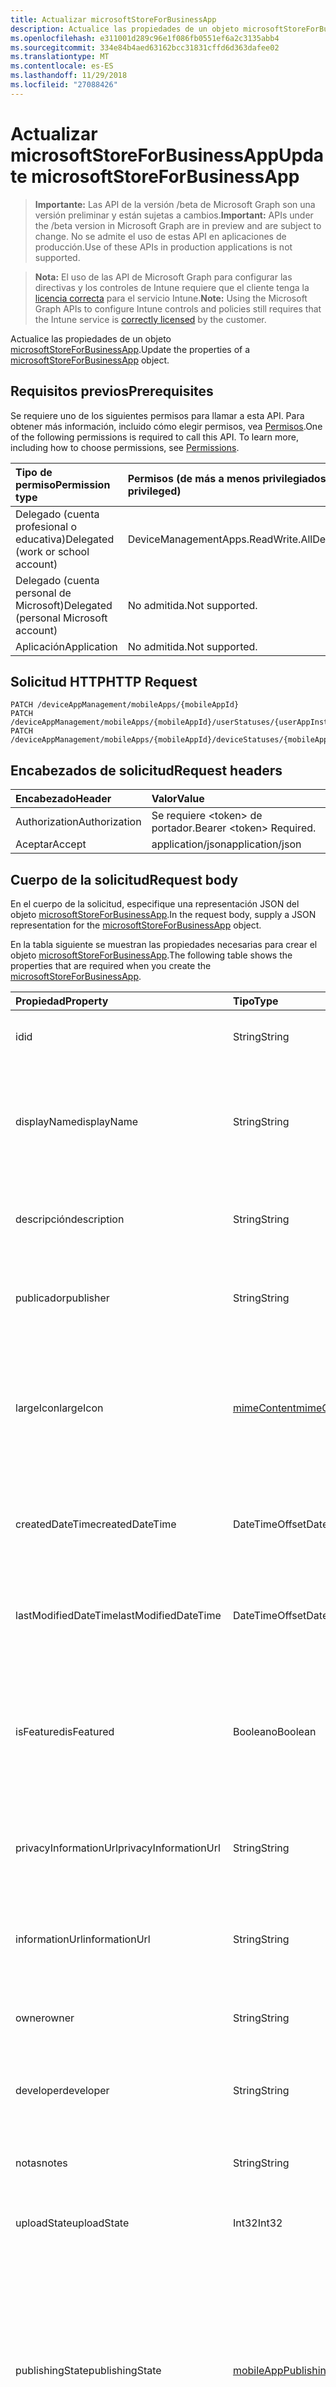```yaml
---
title: Actualizar microsoftStoreForBusinessApp
description: Actualice las propiedades de un objeto microsoftStoreForBusinessApp.
ms.openlocfilehash: e311001d289c96e1f086fb0551ef6a2c3135abb4
ms.sourcegitcommit: 334e84b4aed63162bcc31831cffd6d363dafee02
ms.translationtype: MT
ms.contentlocale: es-ES
ms.lasthandoff: 11/29/2018
ms.locfileid: "27088426"
---
```

# <a name="update-microsoftstoreforbusinessapp"></a><span data-ttu-id="63a1f-103">Actualizar microsoftStoreForBusinessApp</span><span class="sxs-lookup"><span data-stu-id="63a1f-103">Update microsoftStoreForBusinessApp</span></span>

> <span data-ttu-id="63a1f-104">**Importante:** Las API de la versión /beta de Microsoft Graph son una versión preliminar y están sujetas a cambios.</span><span class="sxs-lookup"><span data-stu-id="63a1f-104">**Important:** APIs under the /beta version in Microsoft Graph are in preview and are subject to change.</span></span> <span data-ttu-id="63a1f-105">No se admite el uso de estas API en aplicaciones de producción.</span><span class="sxs-lookup"><span data-stu-id="63a1f-105">Use of these APIs in production applications is not supported.</span></span>

> <span data-ttu-id="63a1f-106">**Nota:** El uso de las API de Microsoft Graph para configurar las directivas y los controles de Intune requiere que el cliente tenga la [licencia correcta](https://go.microsoft.com/fwlink/?linkid=839381) para el servicio Intune.</span><span class="sxs-lookup"><span data-stu-id="63a1f-106">**Note:** Using the Microsoft Graph APIs to configure Intune controls and policies still requires that the Intune service is [correctly licensed](https://go.microsoft.com/fwlink/?linkid=839381) by the customer.</span></span>

<span data-ttu-id="63a1f-107">Actualice las propiedades de un objeto [microsoftStoreForBusinessApp](../resources/intune-apps-microsoftstoreforbusinessapp.md).</span><span class="sxs-lookup"><span data-stu-id="63a1f-107">Update the properties of a [microsoftStoreForBusinessApp](../resources/intune-apps-microsoftstoreforbusinessapp.md) object.</span></span>
## <a name="prerequisites"></a><span data-ttu-id="63a1f-108">Requisitos previos</span><span class="sxs-lookup"><span data-stu-id="63a1f-108">Prerequisites</span></span>
<span data-ttu-id="63a1f-p102">Se requiere uno de los siguientes permisos para llamar a esta API. Para obtener más información, incluido cómo elegir permisos, vea [Permisos](/graph/permissions-reference).</span><span class="sxs-lookup"><span data-stu-id="63a1f-p102">One of the following permissions is required to call this API. To learn more, including how to choose permissions, see [Permissions](/graph/permissions-reference).</span></span>

|<span data-ttu-id="63a1f-111">Tipo de permiso</span><span class="sxs-lookup"><span data-stu-id="63a1f-111">Permission type</span></span>|<span data-ttu-id="63a1f-112">Permisos (de más a menos privilegiados)</span><span class="sxs-lookup"><span data-stu-id="63a1f-112">Permissions (from most to least privileged)</span></span>|
|:---|:---|
|<span data-ttu-id="63a1f-113">Delegado (cuenta profesional o educativa)</span><span class="sxs-lookup"><span data-stu-id="63a1f-113">Delegated (work or school account)</span></span>|<span data-ttu-id="63a1f-114">DeviceManagementApps.ReadWrite.All</span><span class="sxs-lookup"><span data-stu-id="63a1f-114">DeviceManagementApps.ReadWrite.All</span></span>|
|<span data-ttu-id="63a1f-115">Delegado (cuenta personal de Microsoft)</span><span class="sxs-lookup"><span data-stu-id="63a1f-115">Delegated (personal Microsoft account)</span></span>|<span data-ttu-id="63a1f-116">No admitida.</span><span class="sxs-lookup"><span data-stu-id="63a1f-116">Not supported.</span></span>|
|<span data-ttu-id="63a1f-117">Aplicación</span><span class="sxs-lookup"><span data-stu-id="63a1f-117">Application</span></span>|<span data-ttu-id="63a1f-118">No admitida.</span><span class="sxs-lookup"><span data-stu-id="63a1f-118">Not supported.</span></span>|

## <a name="http-request"></a><span data-ttu-id="63a1f-119">Solicitud HTTP</span><span class="sxs-lookup"><span data-stu-id="63a1f-119">HTTP Request</span></span>
<!-- {
  "blockType": "ignored"
}
-->
``` http
PATCH /deviceAppManagement/mobileApps/{mobileAppId}
PATCH /deviceAppManagement/mobileApps/{mobileAppId}/userStatuses/{userAppInstallStatusId}/app
PATCH /deviceAppManagement/mobileApps/{mobileAppId}/deviceStatuses/{mobileAppInstallStatusId}/app
```

## <a name="request-headers"></a><span data-ttu-id="63a1f-120">Encabezados de solicitud</span><span class="sxs-lookup"><span data-stu-id="63a1f-120">Request headers</span></span>
|<span data-ttu-id="63a1f-121">Encabezado</span><span class="sxs-lookup"><span data-stu-id="63a1f-121">Header</span></span>|<span data-ttu-id="63a1f-122">Valor</span><span class="sxs-lookup"><span data-stu-id="63a1f-122">Value</span></span>|
|:---|:---|
|<span data-ttu-id="63a1f-123">Authorization</span><span class="sxs-lookup"><span data-stu-id="63a1f-123">Authorization</span></span>|<span data-ttu-id="63a1f-124">Se requiere &lt;token&gt; de portador.</span><span class="sxs-lookup"><span data-stu-id="63a1f-124">Bearer &lt;token&gt; Required.</span></span>|
|<span data-ttu-id="63a1f-125">Aceptar</span><span class="sxs-lookup"><span data-stu-id="63a1f-125">Accept</span></span>|<span data-ttu-id="63a1f-126">application/json</span><span class="sxs-lookup"><span data-stu-id="63a1f-126">application/json</span></span>|

## <a name="request-body"></a><span data-ttu-id="63a1f-127">Cuerpo de la solicitud</span><span class="sxs-lookup"><span data-stu-id="63a1f-127">Request body</span></span>
<span data-ttu-id="63a1f-128">En el cuerpo de la solicitud, especifique una representación JSON del objeto [microsoftStoreForBusinessApp](../resources/intune-apps-microsoftstoreforbusinessapp.md).</span><span class="sxs-lookup"><span data-stu-id="63a1f-128">In the request body, supply a JSON representation for the [microsoftStoreForBusinessApp](../resources/intune-apps-microsoftstoreforbusinessapp.md) object.</span></span>

<span data-ttu-id="63a1f-129">En la tabla siguiente se muestran las propiedades necesarias para crear el objeto [microsoftStoreForBusinessApp](../resources/intune-apps-microsoftstoreforbusinessapp.md).</span><span class="sxs-lookup"><span data-stu-id="63a1f-129">The following table shows the properties that are required when you create the [microsoftStoreForBusinessApp](../resources/intune-apps-microsoftstoreforbusinessapp.md).</span></span>

|<span data-ttu-id="63a1f-130">Propiedad</span><span class="sxs-lookup"><span data-stu-id="63a1f-130">Property</span></span>|<span data-ttu-id="63a1f-131">Tipo</span><span class="sxs-lookup"><span data-stu-id="63a1f-131">Type</span></span>|<span data-ttu-id="63a1f-132">Descripción</span><span class="sxs-lookup"><span data-stu-id="63a1f-132">Description</span></span>|
|:---|:---|:---|
|<span data-ttu-id="63a1f-133">id</span><span class="sxs-lookup"><span data-stu-id="63a1f-133">id</span></span>|<span data-ttu-id="63a1f-134">String</span><span class="sxs-lookup"><span data-stu-id="63a1f-134">String</span></span>|<span data-ttu-id="63a1f-135">Clave de la entidad.</span><span class="sxs-lookup"><span data-stu-id="63a1f-135">Key of the entity.</span></span> <span data-ttu-id="63a1f-136">Heredado de [mobileApp](../resources/intune-apps-mobileapp.md).</span><span class="sxs-lookup"><span data-stu-id="63a1f-136">Inherited from [mobileApp](../resources/intune-apps-mobileapp.md)</span></span>|
|<span data-ttu-id="63a1f-137">displayName</span><span class="sxs-lookup"><span data-stu-id="63a1f-137">displayName</span></span>|<span data-ttu-id="63a1f-138">String</span><span class="sxs-lookup"><span data-stu-id="63a1f-138">String</span></span>|<span data-ttu-id="63a1f-139">Título de la aplicación importado o proporcionado por el administrador.</span><span class="sxs-lookup"><span data-stu-id="63a1f-139">The admin provided or imported title of the app.</span></span> <span data-ttu-id="63a1f-140">Heredado de [mobileApp](../resources/intune-apps-mobileapp.md).</span><span class="sxs-lookup"><span data-stu-id="63a1f-140">Inherited from [mobileApp](../resources/intune-apps-mobileapp.md)</span></span>|
|<span data-ttu-id="63a1f-141">descripción</span><span class="sxs-lookup"><span data-stu-id="63a1f-141">description</span></span>|<span data-ttu-id="63a1f-142">String</span><span class="sxs-lookup"><span data-stu-id="63a1f-142">String</span></span>|<span data-ttu-id="63a1f-143">Descripción de la aplicación.</span><span class="sxs-lookup"><span data-stu-id="63a1f-143">The description of the app.</span></span> <span data-ttu-id="63a1f-144">Heredado de [mobileApp](../resources/intune-apps-mobileapp.md).</span><span class="sxs-lookup"><span data-stu-id="63a1f-144">Inherited from [mobileApp](../resources/intune-apps-mobileapp.md)</span></span>|
|<span data-ttu-id="63a1f-145">publicador</span><span class="sxs-lookup"><span data-stu-id="63a1f-145">publisher</span></span>|<span data-ttu-id="63a1f-146">String</span><span class="sxs-lookup"><span data-stu-id="63a1f-146">String</span></span>|<span data-ttu-id="63a1f-147">Publicador de la aplicación.</span><span class="sxs-lookup"><span data-stu-id="63a1f-147">The publisher of the app.</span></span> <span data-ttu-id="63a1f-148">Heredado de [mobileApp](../resources/intune-apps-mobileapp.md).</span><span class="sxs-lookup"><span data-stu-id="63a1f-148">Inherited from [mobileApp](../resources/intune-apps-mobileapp.md)</span></span>|
|<span data-ttu-id="63a1f-149">largeIcon</span><span class="sxs-lookup"><span data-stu-id="63a1f-149">largeIcon</span></span>|[<span data-ttu-id="63a1f-150">mimeContent</span><span class="sxs-lookup"><span data-stu-id="63a1f-150">mimeContent</span></span>](../resources/intune-shared-mimecontent.md)|<span data-ttu-id="63a1f-151">Icono grande que se mostrará en los detalles de la aplicación y se usa para cargar el icono.</span><span class="sxs-lookup"><span data-stu-id="63a1f-151">The large icon, to be displayed in the app details and used for upload of the icon.</span></span> <span data-ttu-id="63a1f-152">Heredado de [mobileApp](../resources/intune-apps-mobileapp.md).</span><span class="sxs-lookup"><span data-stu-id="63a1f-152">Inherited from [mobileApp](../resources/intune-apps-mobileapp.md)</span></span>|
|<span data-ttu-id="63a1f-153">createdDateTime</span><span class="sxs-lookup"><span data-stu-id="63a1f-153">createdDateTime</span></span>|<span data-ttu-id="63a1f-154">DateTimeOffset</span><span class="sxs-lookup"><span data-stu-id="63a1f-154">DateTimeOffset</span></span>|<span data-ttu-id="63a1f-155">Fecha y hora de creación de la aplicación.</span><span class="sxs-lookup"><span data-stu-id="63a1f-155">The date and time the app was created.</span></span> <span data-ttu-id="63a1f-156">Heredado de [mobileApp](../resources/intune-apps-mobileapp.md).</span><span class="sxs-lookup"><span data-stu-id="63a1f-156">Inherited from [mobileApp](../resources/intune-apps-mobileapp.md)</span></span>|
|<span data-ttu-id="63a1f-157">lastModifiedDateTime</span><span class="sxs-lookup"><span data-stu-id="63a1f-157">lastModifiedDateTime</span></span>|<span data-ttu-id="63a1f-158">DateTimeOffset</span><span class="sxs-lookup"><span data-stu-id="63a1f-158">DateTimeOffset</span></span>|<span data-ttu-id="63a1f-159">Fecha y hora de la última modificación de la aplicación.</span><span class="sxs-lookup"><span data-stu-id="63a1f-159">The date and time the app was last modified.</span></span> <span data-ttu-id="63a1f-160">Heredado de [mobileApp](../resources/intune-apps-mobileapp.md).</span><span class="sxs-lookup"><span data-stu-id="63a1f-160">Inherited from [mobileApp](../resources/intune-apps-mobileapp.md)</span></span>|
|<span data-ttu-id="63a1f-161">isFeatured</span><span class="sxs-lookup"><span data-stu-id="63a1f-161">isFeatured</span></span>|<span data-ttu-id="63a1f-162">Booleano</span><span class="sxs-lookup"><span data-stu-id="63a1f-162">Boolean</span></span>|<span data-ttu-id="63a1f-163">Valor que indica si el administrador ha marcado la aplicación como destacada. Heredado de [mobileApp](../resources/intune-apps-mobileapp.md).</span><span class="sxs-lookup"><span data-stu-id="63a1f-163">The value indicating whether the app is marked as featured by the admin. Inherited from [mobileApp](../resources/intune-apps-mobileapp.md)</span></span>|
|<span data-ttu-id="63a1f-164">privacyInformationUrl</span><span class="sxs-lookup"><span data-stu-id="63a1f-164">privacyInformationUrl</span></span>|<span data-ttu-id="63a1f-165">String</span><span class="sxs-lookup"><span data-stu-id="63a1f-165">String</span></span>|<span data-ttu-id="63a1f-166">La dirección URL de la declaración de privacidad.</span><span class="sxs-lookup"><span data-stu-id="63a1f-166">The privacy statement Url.</span></span> <span data-ttu-id="63a1f-167">Heredado de [mobileApp](../resources/intune-apps-mobileapp.md).</span><span class="sxs-lookup"><span data-stu-id="63a1f-167">Inherited from [mobileApp](../resources/intune-apps-mobileapp.md)</span></span>|
|<span data-ttu-id="63a1f-168">informationUrl</span><span class="sxs-lookup"><span data-stu-id="63a1f-168">informationUrl</span></span>|<span data-ttu-id="63a1f-169">String</span><span class="sxs-lookup"><span data-stu-id="63a1f-169">String</span></span>|<span data-ttu-id="63a1f-170">La dirección URL para obtener más información.</span><span class="sxs-lookup"><span data-stu-id="63a1f-170">The more information Url.</span></span> <span data-ttu-id="63a1f-171">Heredado de [mobileApp](../resources/intune-apps-mobileapp.md).</span><span class="sxs-lookup"><span data-stu-id="63a1f-171">Inherited from [mobileApp](../resources/intune-apps-mobileapp.md)</span></span>|
|<span data-ttu-id="63a1f-172">owner</span><span class="sxs-lookup"><span data-stu-id="63a1f-172">owner</span></span>|<span data-ttu-id="63a1f-173">String</span><span class="sxs-lookup"><span data-stu-id="63a1f-173">String</span></span>|<span data-ttu-id="63a1f-174">Propietario de la aplicación.</span><span class="sxs-lookup"><span data-stu-id="63a1f-174">The owner of the app.</span></span> <span data-ttu-id="63a1f-175">Heredado de [mobileApp](../resources/intune-apps-mobileapp.md).</span><span class="sxs-lookup"><span data-stu-id="63a1f-175">Inherited from [mobileApp](../resources/intune-apps-mobileapp.md)</span></span>|
|<span data-ttu-id="63a1f-176">developer</span><span class="sxs-lookup"><span data-stu-id="63a1f-176">developer</span></span>|<span data-ttu-id="63a1f-177">String</span><span class="sxs-lookup"><span data-stu-id="63a1f-177">String</span></span>|<span data-ttu-id="63a1f-178">Desarrollador de la aplicación.</span><span class="sxs-lookup"><span data-stu-id="63a1f-178">The developer of the app.</span></span> <span data-ttu-id="63a1f-179">Heredado de [mobileApp](../resources/intune-apps-mobileapp.md).</span><span class="sxs-lookup"><span data-stu-id="63a1f-179">Inherited from [mobileApp](../resources/intune-apps-mobileapp.md)</span></span>|
|<span data-ttu-id="63a1f-180">notas</span><span class="sxs-lookup"><span data-stu-id="63a1f-180">notes</span></span>|<span data-ttu-id="63a1f-181">String</span><span class="sxs-lookup"><span data-stu-id="63a1f-181">String</span></span>|<span data-ttu-id="63a1f-182">Notas de la aplicación.</span><span class="sxs-lookup"><span data-stu-id="63a1f-182">Notes for the app.</span></span> <span data-ttu-id="63a1f-183">Heredado de [mobileApp](../resources/intune-apps-mobileapp.md).</span><span class="sxs-lookup"><span data-stu-id="63a1f-183">Inherited from [mobileApp](../resources/intune-apps-mobileapp.md)</span></span>|
|<span data-ttu-id="63a1f-184">uploadState</span><span class="sxs-lookup"><span data-stu-id="63a1f-184">uploadState</span></span>|<span data-ttu-id="63a1f-185">Int32</span><span class="sxs-lookup"><span data-stu-id="63a1f-185">Int32</span></span>|<span data-ttu-id="63a1f-186">El estado de carga.</span><span class="sxs-lookup"><span data-stu-id="63a1f-186">The upload state.</span></span> <span data-ttu-id="63a1f-187">Heredado de [mobileApp](../resources/intune-apps-mobileapp.md).</span><span class="sxs-lookup"><span data-stu-id="63a1f-187">Inherited from [mobileApp](../resources/intune-apps-mobileapp.md)</span></span>|
|<span data-ttu-id="63a1f-188">publishingState</span><span class="sxs-lookup"><span data-stu-id="63a1f-188">publishingState</span></span>|[<span data-ttu-id="63a1f-189">mobileAppPublishingState</span><span class="sxs-lookup"><span data-stu-id="63a1f-189">mobileAppPublishingState</span></span>](../resources/intune-apps-mobileapppublishingstate.md)|<span data-ttu-id="63a1f-190">Estado de publicación de la aplicación.</span><span class="sxs-lookup"><span data-stu-id="63a1f-190">The publishing state for the app.</span></span> <span data-ttu-id="63a1f-191">La aplicación no puede asignarse a menos que se publique.</span><span class="sxs-lookup"><span data-stu-id="63a1f-191">The app cannot be assigned unless the app is published.</span></span> <span data-ttu-id="63a1f-192">Se hereda de [mobileApp](../resources/intune-apps-mobileapp.md).</span><span class="sxs-lookup"><span data-stu-id="63a1f-192">Inherited from [mobileApp](../resources/intune-apps-mobileapp.md).</span></span> <span data-ttu-id="63a1f-193">Los valores posibles son: `notPublished`, `processing` y `published`.</span><span class="sxs-lookup"><span data-stu-id="63a1f-193">Possible values are: `notPublished`, `processing`, `published`.</span></span>|
|<span data-ttu-id="63a1f-194">usedLicenseCount</span><span class="sxs-lookup"><span data-stu-id="63a1f-194">usedLicenseCount</span></span>|<span data-ttu-id="63a1f-195">Int32</span><span class="sxs-lookup"><span data-stu-id="63a1f-195">Int32</span></span>|<span data-ttu-id="63a1f-196">Número de licencias de Microsoft Store para Empresas en uso.</span><span class="sxs-lookup"><span data-stu-id="63a1f-196">The number of Microsoft Store for Business licenses in use.</span></span>|
|<span data-ttu-id="63a1f-197">totalLicenseCount</span><span class="sxs-lookup"><span data-stu-id="63a1f-197">totalLicenseCount</span></span>|<span data-ttu-id="63a1f-198">Int32</span><span class="sxs-lookup"><span data-stu-id="63a1f-198">Int32</span></span>|<span data-ttu-id="63a1f-199">Número total de licencias de Microsoft Store para Empresas.</span><span class="sxs-lookup"><span data-stu-id="63a1f-199">The total number of Microsoft Store for Business licenses.</span></span>|
|<span data-ttu-id="63a1f-200">productKey</span><span class="sxs-lookup"><span data-stu-id="63a1f-200">productKey</span></span>|<span data-ttu-id="63a1f-201">String</span><span class="sxs-lookup"><span data-stu-id="63a1f-201">String</span></span>|<span data-ttu-id="63a1f-202">Clave de producto de la aplicación</span><span class="sxs-lookup"><span data-stu-id="63a1f-202">The app product key</span></span>|
|<span data-ttu-id="63a1f-203">licenseType</span><span class="sxs-lookup"><span data-stu-id="63a1f-203">licenseType</span></span>|[<span data-ttu-id="63a1f-204">microsoftStoreForBusinessLicenseType</span><span class="sxs-lookup"><span data-stu-id="63a1f-204">microsoftStoreForBusinessLicenseType</span></span>](../resources/intune-apps-microsoftstoreforbusinesslicensetype.md)|<span data-ttu-id="63a1f-205">El tipo de licencia de la aplicación.</span><span class="sxs-lookup"><span data-stu-id="63a1f-205">The app license type.</span></span> <span data-ttu-id="63a1f-206">Los valores posibles son: `offline` y `online`.</span><span class="sxs-lookup"><span data-stu-id="63a1f-206">Possible values are: `offline`, `online`.</span></span>|
|<span data-ttu-id="63a1f-207">packageIdentityName</span><span class="sxs-lookup"><span data-stu-id="63a1f-207">packageIdentityName</span></span>|<span data-ttu-id="63a1f-208">String</span><span class="sxs-lookup"><span data-stu-id="63a1f-208">String</span></span>|<span data-ttu-id="63a1f-209">Identificador del paquete de aplicación.</span><span class="sxs-lookup"><span data-stu-id="63a1f-209">The app package identifier</span></span>|



## <a name="response"></a><span data-ttu-id="63a1f-210">Respuesta</span><span class="sxs-lookup"><span data-stu-id="63a1f-210">Response</span></span>
<span data-ttu-id="63a1f-211">Si se ejecuta correctamente, este método devuelve un código de respuesta `200 OK` y un objeto [microsoftStoreForBusinessApp](../resources/intune-apps-microsoftstoreforbusinessapp.md) actualizado en el cuerpo de la respuesta.</span><span class="sxs-lookup"><span data-stu-id="63a1f-211">If successful, this method returns a `200 OK` response code and an updated [microsoftStoreForBusinessApp](../resources/intune-apps-microsoftstoreforbusinessapp.md) object in the response body.</span></span>

## <a name="example"></a><span data-ttu-id="63a1f-212">Ejemplo</span><span class="sxs-lookup"><span data-stu-id="63a1f-212">Example</span></span>
### <a name="request"></a><span data-ttu-id="63a1f-213">Solicitud</span><span class="sxs-lookup"><span data-stu-id="63a1f-213">Request</span></span>
<span data-ttu-id="63a1f-214">Aquí tiene un ejemplo de la solicitud.</span><span class="sxs-lookup"><span data-stu-id="63a1f-214">Here is an example of the request.</span></span>
``` http
PATCH https://graph.microsoft.com/beta/deviceAppManagement/mobileApps/{mobileAppId}
Content-type: application/json
Content-length: 788

{
  "displayName": "Display Name value",
  "description": "Description value",
  "publisher": "Publisher value",
  "largeIcon": {
    "@odata.type": "microsoft.graph.mimeContent",
    "type": "Type value",
    "value": "dmFsdWU="
  },
  "lastModifiedDateTime": "2017-01-01T00:00:35.1329464-08:00",
  "isFeatured": true,
  "privacyInformationUrl": "https://example.com/privacyInformationUrl/",
  "informationUrl": "https://example.com/informationUrl/",
  "owner": "Owner value",
  "developer": "Developer value",
  "notes": "Notes value",
  "uploadState": 11,
  "publishingState": "processing",
  "usedLicenseCount": 0,
  "totalLicenseCount": 1,
  "productKey": "Product Key value",
  "licenseType": "online",
  "packageIdentityName": "Package Identity Name value"
}
```

### <a name="response"></a><span data-ttu-id="63a1f-215">Respuesta</span><span class="sxs-lookup"><span data-stu-id="63a1f-215">Response</span></span>
<span data-ttu-id="63a1f-p118">Aquí tiene un ejemplo de la respuesta. Nota: Puede que el objeto de respuesta que aparece aquí se trunque para abreviar. Todas las propiedades se devolverán de una llamada real.</span><span class="sxs-lookup"><span data-stu-id="63a1f-p118">Here is an example of the response. Note: The response object shown here may be truncated for brevity. All of the properties will be returned from an actual call.</span></span>
``` http
HTTP/1.1 200 OK
Content-Type: application/json
Content-Length: 963

{
  "@odata.type": "#microsoft.graph.microsoftStoreForBusinessApp",
  "id": "f33358bc-58bc-f333-bc58-33f3bc5833f3",
  "displayName": "Display Name value",
  "description": "Description value",
  "publisher": "Publisher value",
  "largeIcon": {
    "@odata.type": "microsoft.graph.mimeContent",
    "type": "Type value",
    "value": "dmFsdWU="
  },
  "createdDateTime": "2017-01-01T00:02:43.5775965-08:00",
  "lastModifiedDateTime": "2017-01-01T00:00:35.1329464-08:00",
  "isFeatured": true,
  "privacyInformationUrl": "https://example.com/privacyInformationUrl/",
  "informationUrl": "https://example.com/informationUrl/",
  "owner": "Owner value",
  "developer": "Developer value",
  "notes": "Notes value",
  "uploadState": 11,
  "publishingState": "processing",
  "usedLicenseCount": 0,
  "totalLicenseCount": 1,
  "productKey": "Product Key value",
  "licenseType": "online",
  "packageIdentityName": "Package Identity Name value"
}
```





